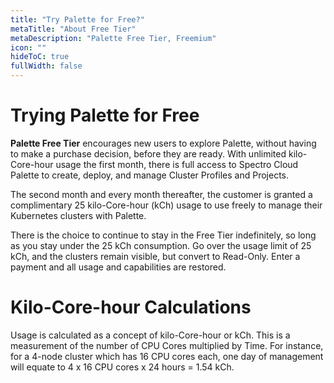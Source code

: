 ```yaml
---
title: "Try Palette for Free?"
metaTitle: "About Free Tier"
metaDescription: "Palette Free Tier, Freemium"
icon: ""
hideToC: true
fullWidth: false
---
```


# Trying Palette for Free

**Palette Free Tier** encourages new users to explore Palette, without having to make a purchase decision, before they are ready. With unlimited kilo-Core-hour usage the first month, there is full access to Spectro Cloud Palette to create, deploy, and manage Cluster Profiles and Projects. 

The second month and every month thereafter, the customer is granted a complimentary 25 kilo-Core-hour (kCh) usage to use freely to manage their Kubernetes clusters with Palette. 

There is the choice to continue to stay in the Free Tier indefinitely, so long as you stay under the 25 kCh consumption. Go over the usage limit of 25 kCh, and the clusters remain visible, but convert to Read-Only. Enter a payment and all usage and capabilities are restored.


# Kilo-Core-hour Calculations

Usage is calculated as a concept of kilo-Core-hour or kCh. This is a measurement of the number of CPU Cores multiplied by Time. For instance, for a 4-node cluster which has 16 CPU cores each, one day of management will equate to 4 x 16 CPU cores x 24 hours = 1.54 kCh.



